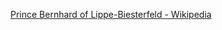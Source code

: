 ﻿[Prince Bernhard of Lippe-Biesterfeld - Wikipedia](https://en.wikipedia.org/wiki/Prince_Bernhard_of_Lippe-Biesterfeld)